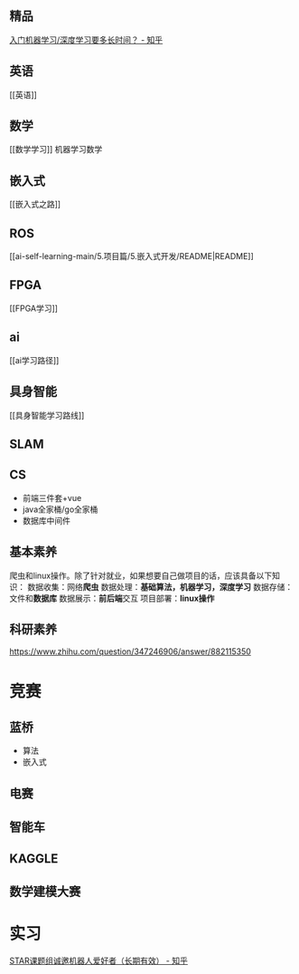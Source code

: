 ## 精品
[入门机器学习/深度学习要多长时间？ - 知乎](https://www.zhihu.com/question/447064746/answer/3204309014)
## 英语
[[英语]]
## 数学
[[数学学习]]
机器学习数学
## 嵌入式
[[嵌入式之路]]
## ROS
[[ai-self-learning-main/5.项目篇/5.嵌入式开发/README|README]]
## FPGA
[[FPGA学习]]
## ai
[[ai学习路径]]
## 具身智能
[[具身智能学习路线]]
## SLAM

## CS
- 前端三件套+vue
- java全家桶/go全家桶
- 数据库中间件
## 基本素养
爬虫和linux操作。除了针对就业，如果想要自己做项目的话，应该具备以下知识：
数据收集：网络**爬虫**
数据处理：**基础算法，机器学习，深度学习**
数据存储：文件和**数据库**
数据展示：**前后端**交互
项目部署：**linux操作**
## 科研素养
https://www.zhihu.com/question/347246906/answer/882115350

# 竞赛
## 蓝桥
- 算法
- 嵌入式
## 电赛
## 智能车
## KAGGLE
## 数学建模大赛
# 实习
[STAR课题组诚邀机器人爱好者（长期有效） - 知乎](https://zhuanlan.zhihu.com/p/681286732)